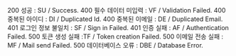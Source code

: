 200 성공 : SU / Success.
400 필수 데이터 미입력 : VF / Validation Failed.
400 중복된 아이디 : DI / Duplicated Id.
400 중복된 이메일 : DE / Duplicated Email.
401 로그인 정보 불일치 : SF / Sign in Failed.
401 인증 실패 : AF / Authentication Failed.
500 토큰 생성 실패 :TF / Token creation Failed.
500 이메일 전송 실패 : MF / Mail send Failed.
500 데이터베이스 오류 : DBE / Database Error.
